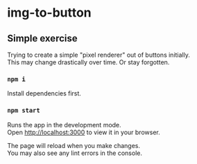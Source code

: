 # img-to-button
## Simple exercise
Trying to create a simple "pixel renderer" out of buttons initially.\
This may change drastically over time.
Or stay forgotten.

### `npm i`
Install dependencies first.

### `npm start`
Runs the app in the development mode.\
Open [http://localhost:3000](http://localhost:3000) to view it in your browser.

The page will reload when you make changes.\
You may also see any lint errors in the console.
